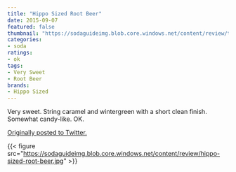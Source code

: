 ```yaml
---
title: "Hippo Sized Root Beer"
date: 2015-09-07
featured: false
thumbnail: "https://sodaguideimg.blob.core.windows.net/content/review/thumbs/hippo-sized-root-beer.jpg"
categories:
- soda
ratings:
- ok
tags:
- Very Sweet
- Root Beer
brands:
- Hippo Sized
---
```


Very sweet. String caramel and wintergreen with a short clean finish. Somewhat candy-like. OK.

[Originally posted to Twitter.](https://twitter.com/Cavorter/status/640939905300828161)

{{< figure src="https://sodaguideimg.blob.core.windows.net/content/review/hippo-sized-root-beer.jpg" >}}
